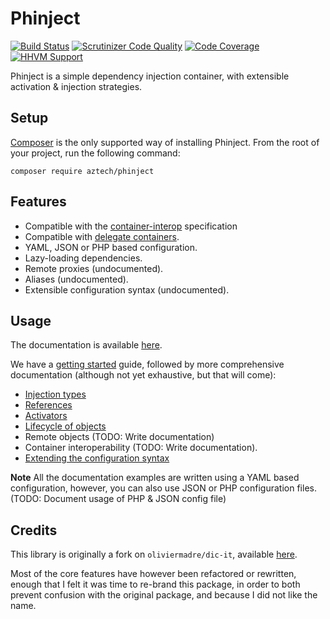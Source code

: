 Phinject
========

[![Build Status](https://travis-ci.org/aztech-digital/phinject.png?branch=master)](https://travis-ci.org/aztech-digital/phinject)
[![Scrutinizer Code Quality](https://img.shields.io/scrutinizer/coverage/g/aztech-digital/phinject.svg?style=flat)](https://scrutinizer-ci.com/g/aztech-digital/phinject/?branch=master)
[![Code Coverage](https://img.shields.io/scrutinizer/g/aztech-digital/phinject.svg?style=flat)](https://scrutinizer-ci.com/g/aztech-digital/phinject/?branch=master)
[![HHVM Support](https://img.shields.io/hhvm/aztech/phinject.svg)](http://hhvm.h4cc.de/package/aztech/phinject)

Phinject is a simple dependency injection container, with extensible activation & injection strategies.

## Setup

[Composer](https://getcomposer.org) is the only supported way of installing Phinject. From the root of your project, run the following command:

```
composer require aztech/phinject
```

## Features

- Compatible with the [container-interop](https://github.com/container-interop/container-interop) specification
- Compatible with [delegate containers](https://github.com/container-interop/container-interop/blob/master/docs/Delegate-lookup.md).
- YAML, JSON or PHP based configuration.
- Lazy-loading dependencies.
- Remote proxies (undocumented).
- Aliases (undocumented).
- Extensible configuration syntax (undocumented).

## Usage

The documentation is available [here](./doc/).

We have a [getting started](./doc/01-Getting-started.md) guide, followed by more comprehensive documentation (although not yet exhaustive, but that will come):

- [Injection types](./doc/02-Injection-types.md)
- [References](./doc/03-References.md)
- [Activators](./doc/04-Activators.md) 
- [Lifecycle of objects](./doc/05-Lifecycle.md)
- Remote objects (TODO: Write documentation)
- Container interoperability (TODO: Write documentation).
- [Extending the configuration syntax](./doc/07-Extensibility.md)

**Note** All the documentation examples are written using a YAML based configuration, however, you can also use JSON or PHP configuration files. (TODO: Document usage of PHP & JSON config file)

## Credits

This library is originally a fork on `oliviermadre/dic-it`, available [here](https://github.com/oliviermadre/dic-it).

Most of the core features have however been refactored or rewritten, enough that I felt it was time to re-brand this package, in order to both prevent confusion with the original package, and because I did not like the name.
